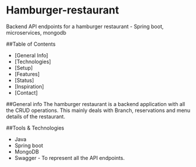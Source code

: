 # Hamburger-restaurant
Backend API endpoints for a hamburger restaurant - Spring boot, microservices, mongodb

##Table of Contents
* [General Info]
* [Technologies]
* [Setup]
* [Features]
* [Status]
* [Inspiration]
* [Contact]

##General info
The hamburger restaurant is a backend application with all the CRUD operations. This mainly deals with Branch, reservations and menu details of the restaurant.

##Tools & Technologies
* Java
* Spring boot
* MongoDB
* Swagger - To represent all the API endpoints.

